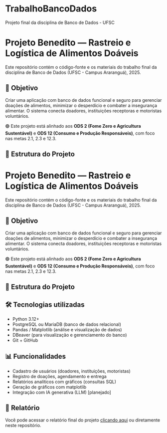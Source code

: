 # TrabalhoBancoDados
Projeto final da disciplina de Banco de Dados - UFSC
# Projeto Benedito — Rastreio e Logística de Alimentos Doáveis

Este repositório contém o código-fonte e os materiais do trabalho final da disciplina de Banco de Dados (UFSC - Campus Araranguá), 2025.

## 🎯 Objetivo

Criar uma aplicação com banco de dados funcional e seguro para gerenciar doações de alimentos, minimizar o desperdício e combater a insegurança alimentar. O sistema conecta doadores, instituições receptoras e motoristas voluntários.

🟢 Este projeto está alinhado aos **ODS 2 (Fome Zero e Agricultura Sustentável)** e **ODS 12 (Consumo e Produção Responsáveis)**, com foco nas metas 2.1, 2.3 e 12.3.

## 🧱 Estrutura do Projeto

# Projeto Benedito — Rastreio e Logística de Alimentos Doáveis

Este repositório contém o código-fonte e os materiais do trabalho final da disciplina de Banco de Dados (UFSC - Campus Araranguá), 2025.

## 🎯 Objetivo

Criar uma aplicação com banco de dados funcional e seguro para gerenciar doações de alimentos, minimizar o desperdício e combater a insegurança alimentar. O sistema conecta doadores, instituições receptoras e motoristas voluntários.

🟢 Este projeto está alinhado aos **ODS 2 (Fome Zero e Agricultura Sustentável)** e **ODS 12 (Consumo e Produção Responsáveis)**, com foco nas metas 2.1, 2.3 e 12.3.

## 🧱 Estrutura do Projeto



## 🛠️ Tecnologias utilizadas

- Python 3.12+
- PostgreSQL ou MariaDB (banco de dados relacional)
- Pandas / Matplotlib (análise e visualização de dados)
- DBeaver (para visualização e gerenciamento do banco)
- Git + GitHub

## 📊 Funcionalidades

- Cadastro de usuários (doadores, instituições, motoristas)
- Registro de doações, agendamento e entrega
- Relatórios analíticos com gráficos (consultas SQL)
- Geração de gráficos com matplotlib
- Integração com IA generativa (LLM) [planejado]

## 📘 Relatório

Você pode acessar o relatório final do projeto [clicando aqui](RelatórioBancoDados.pdf) ou diretamente neste repositório.
